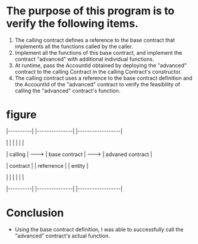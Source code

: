 # The purpose of this program is to verify the following items.
1. The calling contract defines a reference to the base contract that implements all the functions called by the caller.
1. Implement all the functions of this base contract, and implement the contract "advanced" with additional individual functions.
1. At runtime, pass the AccountId obtained by deploying the "advanced" contract to the calling Contract in the calling Contract's constructor.
1. The calling contract uses a reference to the base contract definition and the AccountId of the "advanced" contract to verify the feasibility of calling the "advanced" contract's function.

# figure
|----------|      |---------------|      |------------------|

|          |      |               |      |                  |

| calling  | ---> | base contract | ---> | advaned contract |

| contract |      | referrence    |      | entity           |

|          |      |               |      |                  |

|----------|      |---------------|      |------------------|


# Conclusion
- Using the base contract definition, I was able to successfully call the "advanced" contract's actual function.